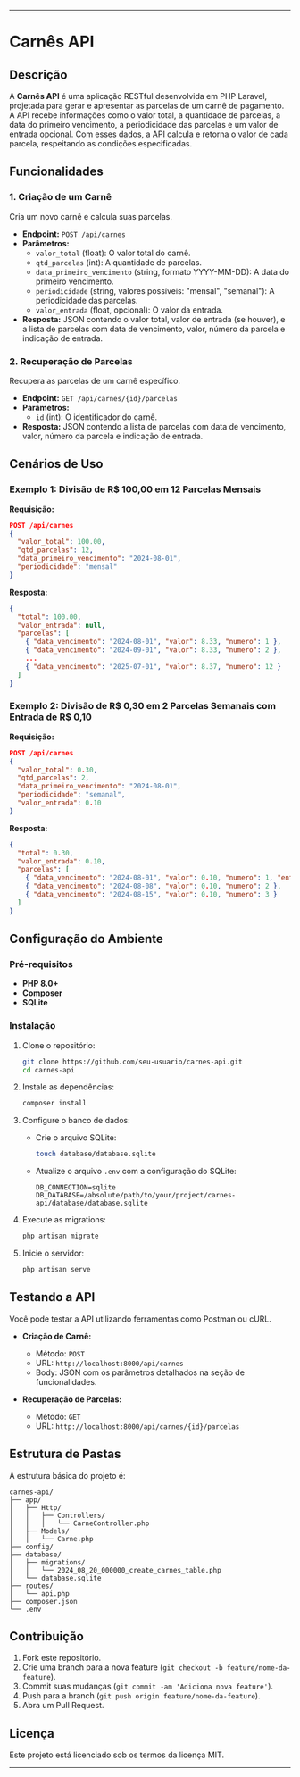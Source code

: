 
---

# Carnês API

## Descrição

A **Carnês API** é uma aplicação RESTful desenvolvida em PHP Laravel, projetada para gerar e apresentar as parcelas de um carnê de pagamento. A API recebe informações como o valor total, a quantidade de parcelas, a data do primeiro vencimento, a periodicidade das parcelas e um valor de entrada opcional. Com esses dados, a API calcula e retorna o valor de cada parcela, respeitando as condições especificadas.

## Funcionalidades

### 1. Criação de um Carnê

Cria um novo carnê e calcula suas parcelas.

- **Endpoint:** `POST /api/carnes`
- **Parâmetros:**
    - `valor_total` (float): O valor total do carnê.
    - `qtd_parcelas` (int): A quantidade de parcelas.
    - `data_primeiro_vencimento` (string, formato YYYY-MM-DD): A data do primeiro vencimento.
    - `periodicidade` (string, valores possíveis: "mensal", "semanal"): A periodicidade das parcelas.
    - `valor_entrada` (float, opcional): O valor da entrada.
- **Resposta:** JSON contendo o valor total, valor de entrada (se houver), e a lista de parcelas com data de vencimento, valor, número da parcela e indicação de entrada.

### 2. Recuperação de Parcelas

Recupera as parcelas de um carnê específico.

- **Endpoint:** `GET /api/carnes/{id}/parcelas`
- **Parâmetros:**
    - `id` (int): O identificador do carnê.
- **Resposta:** JSON contendo a lista de parcelas com data de vencimento, valor, número da parcela e indicação de entrada.

## Cenários de Uso

### Exemplo 1: Divisão de R$ 100,00 em 12 Parcelas Mensais

**Requisição:**
```json
POST /api/carnes
{
  "valor_total": 100.00,
  "qtd_parcelas": 12,
  "data_primeiro_vencimento": "2024-08-01",
  "periodicidade": "mensal"
}
```

**Resposta:**
```json
{
  "total": 100.00,
  "valor_entrada": null,
  "parcelas": [
    { "data_vencimento": "2024-08-01", "valor": 8.33, "numero": 1 },
    { "data_vencimento": "2024-09-01", "valor": 8.33, "numero": 2 },
    ...
    { "data_vencimento": "2025-07-01", "valor": 8.37, "numero": 12 }
  ]
}
```

### Exemplo 2: Divisão de R$ 0,30 em 2 Parcelas Semanais com Entrada de R$ 0,10

**Requisição:**
```json
POST /api/carnes
{
  "valor_total": 0.30,
  "qtd_parcelas": 2,
  "data_primeiro_vencimento": "2024-08-01",
  "periodicidade": "semanal",
  "valor_entrada": 0.10
}
```

**Resposta:**
```json
{
  "total": 0.30,
  "valor_entrada": 0.10,
  "parcelas": [
    { "data_vencimento": "2024-08-01", "valor": 0.10, "numero": 1, "entrada": true },
    { "data_vencimento": "2024-08-08", "valor": 0.10, "numero": 2 },
    { "data_vencimento": "2024-08-15", "valor": 0.10, "numero": 3 }
  ]
}
```

## Configuração do Ambiente

### Pré-requisitos

- **PHP 8.0+**
- **Composer**
- **SQLite**

### Instalação

1. Clone o repositório:

   ```bash
   git clone https://github.com/seu-usuario/carnes-api.git
   cd carnes-api
   ```

2. Instale as dependências:

   ```bash
   composer install
   ```

3. Configure o banco de dados:

    - Crie o arquivo SQLite:

      ```bash
      touch database/database.sqlite
      ```

    - Atualize o arquivo `.env` com a configuração do SQLite:

      ```env
      DB_CONNECTION=sqlite
      DB_DATABASE=/absolute/path/to/your/project/carnes-api/database/database.sqlite
      ```

4. Execute as migrations:

   ```bash
   php artisan migrate
   ```

5. Inicie o servidor:

   ```bash
   php artisan serve
   ```

## Testando a API

Você pode testar a API utilizando ferramentas como Postman ou cURL.

- **Criação de Carnê:**
    - Método: `POST`
    - URL: `http://localhost:8000/api/carnes`
    - Body: JSON com os parâmetros detalhados na seção de funcionalidades.

- **Recuperação de Parcelas:**
    - Método: `GET`
    - URL: `http://localhost:8000/api/carnes/{id}/parcelas`

## Estrutura de Pastas

A estrutura básica do projeto é:

```
carnes-api/
├── app/
│   ├── Http/
│   │   ├── Controllers/
│   │   │   └── CarneController.php
│   ├── Models/
│   │   └── Carne.php
├── config/
├── database/
│   ├── migrations/
│   │   └── 2024_08_20_000000_create_carnes_table.php
│   └── database.sqlite
├── routes/
│   └── api.php
├── composer.json
└── .env
```

## Contribuição

1. Fork este repositório.
2. Crie uma branch para a nova feature (`git checkout -b feature/nome-da-feature`).
3. Commit suas mudanças (`git commit -am 'Adiciona nova feature'`).
4. Push para a branch (`git push origin feature/nome-da-feature`).
5. Abra um Pull Request.

## Licença

Este projeto está licenciado sob os termos da licença MIT.

---
